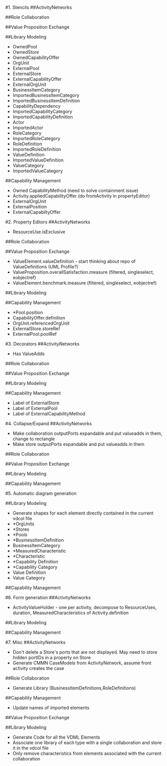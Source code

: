 #1. Stencils
##ActivityNetworks

##Role Collaboration

##Value Proposition Exchange

##Library Modeling
 - OwnedPool
 - OwnedStore
 - OwnedCapabilityOffer
 - OrgUnit
 - ExternalPool
 - ExternalStore
 - ExternalCapabilityOffer
 - ExternalOrgUnit
 - BusinessItemCategory
 - ImportedBusinessItemCategory
 - ImportedBusinessItemDefinition
 - CapabilityDependency
 - ImportedCapabilityCategory
 - ImportedCapabilityDefinition
 - Actor
 - ImportedActor
 - RoleCategory
 - ImportedRoleCategory
 - RoleDefinition
 - ImportedRoleDefinition
 - ValueDefinition
 - ImportedValueDefinition
 - ValueCategory
 - ImportedValueCategory
 
##Capability Management
 - Owned CapabilityMethod (need to solve containment issue)
 - Activity.appliedCapabilityOffer (do fromActivity in propertyEditor)
 - ExternalOrgUnit
 - ExternalPosition
 - ExternalCapabiltyOffer

#2. Property Editors
##ActivityNetworks
 - ResourceUse.isExclusive

##Role Collaboration

##Value Proposition Exchange
 - ValueElement.valueDefinition - start thinking about repo of ValueDefinitions (UML Profile?)
 - ValueProposition.overallSatisfaction.measure (filtered, singleselect, eobjectref)
 - ValueElement.benchmark.measure (filtered, singleselect, eobjectref)

##Library Modeling

##Capability Management
 - *Pool.position
 - CapabilityOffer.definition
 - OrgUnit.referencedOrgUnit
 - ExternalStore.storeRef
 - ExternalPool.poolRef

#3. Decorators
##ActivityNetworks
 - Has ValueAdds

##Role Collaboration

##Value Proposition Exchange

##Library Modeling

##Capability Management
 - Label of ExternalStore
 - Label of ExternalPool
 - Label of ExternalCapabilityMethod 

#4. Collapse/Expand
##ActivityNetworks
 - Make collaboration outputPorts expandable and put valueadds in them, change to rectangle
 - Make store outputPorts expandable and put valueadds in them

##Role Collaboration

##Value Proposition Exchange
 
##Library Modeling

##Capability Management

#5. Automatic diagram generation

##Library Modeling
 - Generate shapes for each element directly contained in the current vdcol file
 - *OrgUnits
 - *Stores
 - *Pools
 - *BusinessItemDefinition
 - BusinessItemCategory
 - *MeasuredCharacteristic
 - *Characteristic
 - *Capability Definition
 - *Capability Category
 - Value Definition
 - Value Category

##Capability Management

#6. Form generation
##ActivityNetworks
 - ActivityValueHolder - one per activity, decompose to ResourceUses, duration, MeasuredCharacteristics of Activity.definition
 
##Library Modeling

##Capability Management

#7. Misc
##ActivityNetworks
 - Don't delete a Store's ports that are not displayed. May need to store hidden portIDs in a property on Store
 - Generate CMMN CaseModels from ActivityNetwork, assume front activity creates the case 

##Role Collaboration
 - Generate Library (BusinessItemDefinitions,RoleDefinitions)

##Capability Management
 - Update names of imported elements

##Value Proposition Exchange
 
##Library Modeling
 - Generate Code for all the VDML Elements
 - Associate one library of each type with a single collaboration and store it in the vdcol file
 - Only remove characteristics from elements associated with the current collaboration 